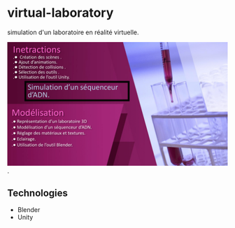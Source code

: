 # virtual-laboratory

simulation d'un laboratoire en réalité virtuelle.


![Poster](./doc/poster-1.png).

## Technologies
* Blender
* Unity
 
